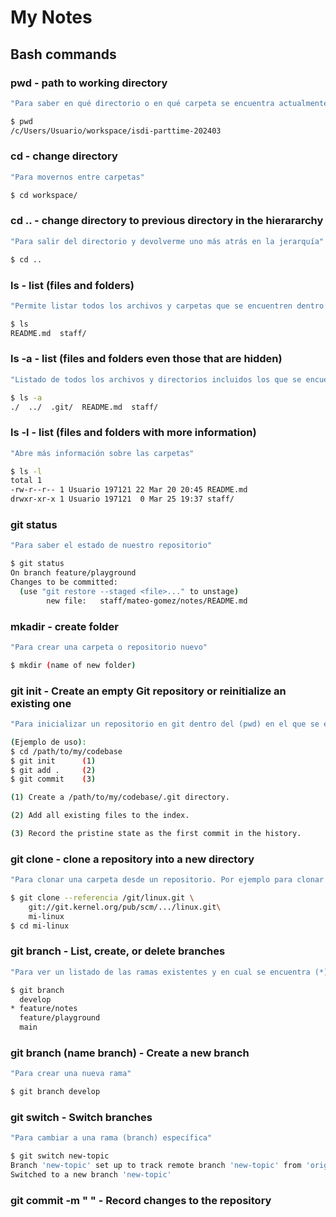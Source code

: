 # My Notes

## Bash commands

### pwd - path to working directory 
```sh
"Para saber en qué directorio o en qué carpeta se encuentra actualmente"

$ pwd
/c/Users/Usuario/workspace/isdi-parttime-202403
```

### cd - change directory
```sh
"Para movernos entre carpetas"

$ cd workspace/
```

### cd .. - change directory to previous directory in the hierararchy

```sh
"Para salir del directorio y devolverme uno más atrás en la jerarquía"

$ cd ..
```


### ls - list (files and folders)

```sh
"Permite listar todos los archivos y carpetas que se encuentren dentro de un determinado directorio (en el directorio que se encuentra)"

$ ls
README.md  staff/
```

### ls -a - list (files and folders even those that are hidden)

```sh
"Listado de todos los archivos y directorios incluidos los que se encuentran ocultos"

$ ls -a 
./  ../  .git/  README.md  staff/

```


### ls -l - list (files and folders with more information)

```sh
"Abre más información sobre las carpetas"

$ ls -l
total 1
-rw-r--r-- 1 Usuario 197121 22 Mar 20 20:45 README.md
drwxr-xr-x 1 Usuario 197121  0 Mar 25 19:37 staff/
```



### git status 

```sh
"Para saber el estado de nuestro repositorio"

$ git status
On branch feature/playground
Changes to be committed:
  (use "git restore --staged <file>..." to unstage)
        new file:   staff/mateo-gomez/notes/README.md
```


### mkadir - create folder 

```sh
"Para crear una carpeta o repositorio nuevo"

$ mkdir (name of new folder)
```


### git init - Create an empty Git repository or reinitialize an existing one

```sh
"Para inicializar un repositorio en git dentro del (pwd) en el que se encuentre"

(Ejemplo de uso):
$ cd /path/to/my/codebase
$ git init      (1)
$ git add .     (2)
$ git commit    (3)

(1) Create a /path/to/my/codebase/.git directory.

(2) Add all existing files to the index.

(3) Record the pristine state as the first commit in the history.
```


### git clone - clone a repository into a new directory

```sh
"Para clonar una carpeta desde un repositorio. Por ejemplo para clonar una carpeta desde GitHub"

$ git clone --referencia /git/linux.git \
	git://git.kernel.org/pub/scm/.../linux.git\
	mi-linux
$ cd mi-linux
```

### git branch - List, create, or delete branches

```sh
"Para ver un listado de las ramas existentes y en cual se encuentra (*)"

$ git branch
  develop
* feature/notes
  feature/playground
  main
```


### git branch (name branch) - Create a new branch

```sh 
"Para crear una nueva rama"

$ git branch develop
```


### git switch - Switch branches

```sh
"Para cambiar a una rama (branch) específica"

$ git switch new-topic
Branch 'new-topic' set up to track remote branch 'new-topic' from 'origin'
Switched to a new branch 'new-topic'
```


### git commit -m " " - Record changes to the repository

```sh
